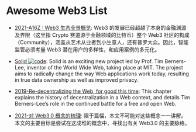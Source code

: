 # Awesome Web3 List

- [2021-A16Z : Web3 生态全景概览](https://mp.weixin.qq.com/s/LNClfnz4hVQVDf10xKJADA): Web3 的发展已经超越了本身的金融渊源及界限（这里指 Crypto 赛道源于金融领域的比特币）整个 Web3 社区的构成（Community），涵盖从艺术从业者到小生意人，还有普罗大众。因此，智能监管必须考量 Web3 潜在用户的多样性，和应用案例的多元化。

- [Solid ![code](https://ng-tech.icu/assets/code.svg)](https://solid.mit.edu/): Solid is an exciting new project led by Prof. Tim Berners-Lee, inventor of the World Wide Web, taking place at MIT. The project aims to radically change the way Web applications work today, resulting in true data ownership as well as improved privacy.

- [2019-Re-decentralizing the Web, for good this time](https://ruben.verborgh.org/articles/redecentralizing-the-web/): This chapter explains the history of decentralization in a Web context, and details Tim Berners-Lee’s role in the continued battle for a free and open Web.

- [2021-对 Web3.0 概念的梳理](https://mp.weixin.qq.com/s/vJM6TIZT2f-tnQ49cpMnrw): 限于篇幅，本文不可能对这些概念一一讲解。本文的主要目标是尝试在这成堆的概念中，寻找出有关 Web3.0 的主要脉络。
